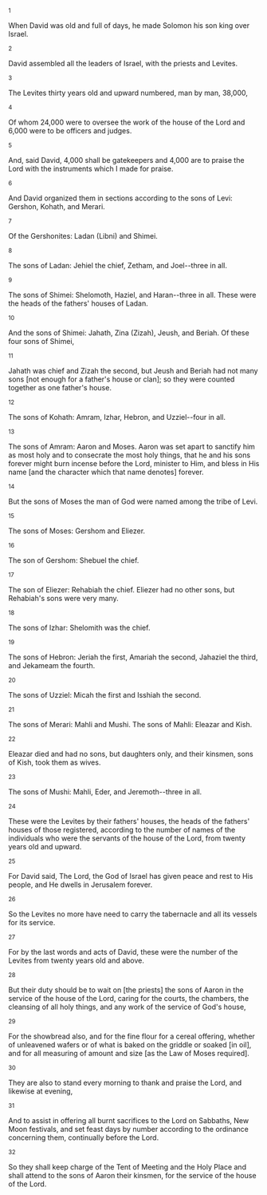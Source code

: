 <sup>1</sup> 

When David was old and full of days, he made Solomon his son king over Israel. 

<sup>2</sup> 

David assembled all the leaders of Israel, with the priests and Levites. 

<sup>3</sup> 

The Levites thirty years old and upward numbered, man by man, 38,000, 

<sup>4</sup> 

Of whom 24,000 were to oversee the work of the house of the Lord and 6,000 were to be officers and judges. 

<sup>5</sup> 

And, said David, 4,000 shall be gatekeepers and 4,000 are to praise the Lord with the instruments which I made for praise. 

<sup>6</sup> 

And David organized them in sections according to the sons of Levi: Gershon, Kohath, and Merari. 

<sup>7</sup> 

Of the Gershonites: Ladan (Libni) and Shimei. 

<sup>8</sup> 

The sons of Ladan: Jehiel the chief, Zetham, and Joel--three in all. 

<sup>9</sup> 

The sons of Shimei: Shelomoth, Haziel, and Haran--three in all. These were the heads of the fathers' houses of Ladan. 

<sup>10</sup> 

And the sons of Shimei: Jahath, Zina (Zizah), Jeush, and Beriah. Of these four sons of Shimei, 

<sup>11</sup> 

Jahath was chief and Zizah the second, but Jeush and Beriah had not many sons [not enough for a father's house or clan]; so they were counted together as one father's house. 

<sup>12</sup> 

The sons of Kohath: Amram, Izhar, Hebron, and Uzziel--four in all. 

<sup>13</sup> 

The sons of Amram: Aaron and Moses. Aaron was set apart to sanctify him as most holy and to consecrate the most holy things, that he and his sons forever might burn incense before the Lord, minister to Him, and bless in His name [and the character which that name denotes] forever. 

<sup>14</sup> 

But the sons of Moses the man of God were named among the tribe of Levi. 

<sup>15</sup> 

The sons of Moses: Gershom and Eliezer. 

<sup>16</sup> 

The son of Gershom: Shebuel the chief. 

<sup>17</sup> 

The son of Eliezer: Rehabiah the chief. Eliezer had no other sons, but Rehabiah's sons were very many. 

<sup>18</sup> 

The sons of Izhar: Shelomith was the chief. 

<sup>19</sup> 

The sons of Hebron: Jeriah the first, Amariah the second, Jahaziel the third, and Jekameam the fourth. 

<sup>20</sup> 

The sons of Uzziel: Micah the first and Isshiah the second. 

<sup>21</sup> 

The sons of Merari: Mahli and Mushi. The sons of Mahli: Eleazar and Kish. 

<sup>22</sup> 

Eleazar died and had no sons, but daughters only, and their kinsmen, sons of Kish, took them as wives. 

<sup>23</sup> 

The sons of Mushi: Mahli, Eder, and Jeremoth--three in all. 

<sup>24</sup> 

These were the Levites by their fathers' houses, the heads of the fathers' houses of those registered, according to the number of names of the individuals who were the servants of the house of the Lord, from twenty years old and upward. 

<sup>25</sup> 

For David said, The Lord, the God of Israel has given peace and rest to His people, and He dwells in Jerusalem forever. 

<sup>26</sup> 

So the Levites no more have need to carry the tabernacle and all its vessels for its service. 

<sup>27</sup> 

For by the last words and acts of David, these were the number of the Levites from twenty years old and above. 

<sup>28</sup> 

But their duty should be to wait on [the priests] the sons of Aaron in the service of the house of the Lord, caring for the courts, the chambers, the cleansing of all holy things, and any work of the service of God's house, 

<sup>29</sup> 

For the showbread also, and for the fine flour for a cereal offering, whether of unleavened wafers or of what is baked on the griddle or soaked [in oil], and for all measuring of amount and size [as the Law of Moses required]. 

<sup>30</sup> 

They are also to stand every morning to thank and praise the Lord, and likewise at evening, 

<sup>31</sup> 

And to assist in offering all burnt sacrifices to the Lord on Sabbaths, New Moon festivals, and set feast days by number according to the ordinance concerning them, continually before the Lord. 

<sup>32</sup> 

So they shall keep charge of the Tent of Meeting and the Holy Place and shall attend to the sons of Aaron their kinsmen, for the service of the house of the Lord.